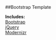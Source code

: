##Bootstrap Template

**Includes:**    
[Bootstrap](http://getbootstrap.com/)  
[jQuery](http://jquery.com/)  
[Modernizr](http://modernizr.com/)  